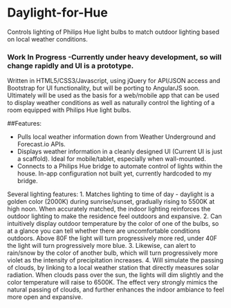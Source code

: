 # Daylight-for-Hue
Controls lighting of Philips Hue light bulbs to match outdoor lighting based on local weather conditions.

### Work In Progress -Currently under heavy development, so will change rapidly and UI is a prototype.

Written in HTML5/CSS3/Javascript, using jQuery for API/JSON access and Bootstrap for UI functionality, but will be porting to AngularJS soon. Ultimately will be used as the basis for a web/mobile app that can be used to display weather conditions as well as naturally control the lighting of a room equipped with Philips Hue light bulbs.

##Features: 
  * Pulls local weather information down from Weather Underground and Forecast.io APIs.
  * Displays weather information in a cleanly designed UI (Current UI is just a scaffold). Ideal for mobile/tablet, especially when wall-mounted. 
  * Connects to a Philips Hue bridge to automate control of lights within the house. In-app configuration not built yet, currently hardcoded to my bridge.

   Several lighting features:
    1. Matches lighting to time of day - daylight is a golden color (2000K) during sunrise/sunset, gradually rising to 5500K at high noon. When accurately matched, the indoor lighting reinforces the outdoor lighting to make the residence feel outdoors and expansive.
    2. Can intuitively display outdoor temperature by the color of one of the bulbs, so at a glance you can tell whether there are uncomfortable conditions outdoors. Above 80F the light will turn progressively more red, under 40F the light will turn progressively more blue. 
    3. Likewise, can alert to rain/snow by the color of another bulb, which will turn progressively more violet as the intensity of precipitation increases.
    4. Will simulate the passing of clouds, by linking to a local weather station that directly measures solar radiation. When clouds pass over the sun, the lights will dim slightly and the color temperature will raise to 6500K. The effect very strongly mimics the natural passing of clouds, and further enhances the indoor ambiance to feel more open and expansive.
